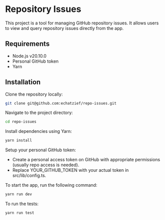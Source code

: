 # Repository Issues

This project is a tool for managing GitHub repository issues. It allows users to view and query repository issues directly from the app.

## Requirements

- Node.js v20.10.0
- Personal GitHub token
- Yarn

## Installation

Clone the repository locally:

```bash
git clone git@github.com:echatzief/repo-issues.git
```

Navigate to the project directory:
```bash
cd repo-issues
```

Install dependencies using Yarn:
```bash
yarn install
```
Setup your personal GitHub token:
- Create a personal access token on GitHub with appropriate permissions (usually repo access is needed).
- Replace YOUR_GITHUB_TOKEN with your actual token in src/lib/config.ts.

To start the app, run the following command:

```bash
yarn run dev 
```

To run the tests:

```bash
yarn run test 
```
